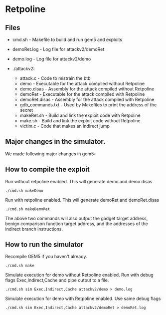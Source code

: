 
# Retpoline

## Files
* cmd.sh - Makefile to build and run gem5 and exploits
* demoRet.log - Log file for attackv2/demoRet
* demo.log - Log file for attackv2/demo

* ./attackv2:
    * attack.c - Code to mistrain the btb
    * demo - Executable for the attack compiled without Retpoline
    * demo.disas - Assembly for the attack compiled without Retpoline
    * demoRet - Executable for the attack compiled with Retpoline
    * demoRet.disas - Assembly for the attack compiled with Retpoline
    * gdb\_commands.txt - Used by Makefiles to print the address of the secret
    * makeRet.sh - Build and link the exploit code with Retpoline
    * make.sh - Build and link the exploit code without Retpoline
    * victim.c - Code that makes an indirect jump

## Major changes in the simulator.

We made following major changes in gem5:

## How to compile the exploit
Run without retpoline enabled. This will generate demo and demo.disas
```
./cmd.sh makeDemo
```
Run with retpoline enabled. This will generate demoRet and demoRet.disas
```
./cmd.sh makeDemoRet
```
The above two commands will also output the gadget target address, benign comparison function target address, and the addresses of the indirect branch instructions.
## How to run the simulator
Recompile GEM5 if you haven't already.
```
./cmd.sh make
```
Simulate execution for demo without Retpoline enabled. Run with debug flags Exec,Indirect,Cache and pipe output to a file.
```
./cmd.sh sim Exec,Indirect,Cache attackv2/demo > demo.log
```
Simulate execution for demo with Retpoline enabled. Use same debug flags
```
./cmd.sh sim Exec,Indirect,Cache attackv2/demoRet > demoRet.log
```
